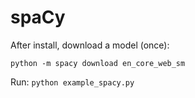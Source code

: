 # spaCy

After install, download a model (once):
```
python -m spacy download en_core_web_sm
```

Run: `python example_spacy.py`
